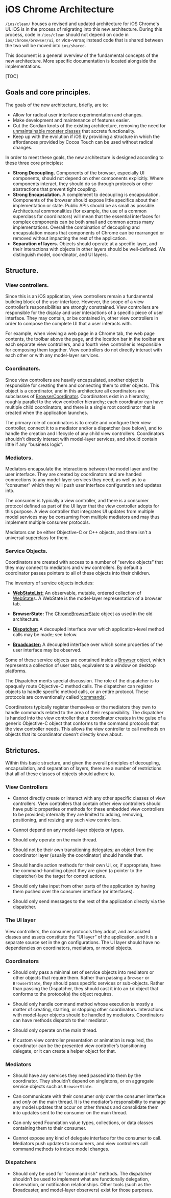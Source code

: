 # iOS Chrome Architecture

`/ios/clean/` houses a revised and updated architecture for iOS Chrome's UI. iOS
is in the process of migrating into this new architecture. During this process,
code in `/ios/clean` should not depend on code in `ios/chrome/browser/ui`, or
vice-versa; instead code that is shared between the two will be moved into
`ios/shared`.

This document is a general overview of the fundamental concepts of the new
architecture. More specific documentation is located alongside the
implementations.

[TOC]

## Goals and core principles.

The goals of the new architecture, briefly, are to:

* Allow for radical user interface experimentation and changes.
* Make development and maintenance of features easier.
* Cut the Gordian knots of the existing architecture, removing the need for
  [unmaintainable monster classes](/ios/chrome/browser/ui/BrowserViewController.mm)
  that accrete functionality.
* Keep up with the evolution if iOS by providing a structure in which the
  affordances provided by Cocoa Touch can be used without radical changes.

In order to meet these goals, the new architecture is designed according to
these three core principles:

* **Strong Decoupling.** Components of the browser, especially UI components,
  should not depend on other components explicitly. Where components interact,
  they should do so through protocols or other abstractions that prevent
  tight coupling.
* **Strong Encapsulation.** A complement to decoupling is encapsulation.
  Components of the browser should expose little specifics about their
  implementation or state. Public APIs should be as small as possible.
  Architectural commonalities (for example, the use of a common superclass for
  coordinators) will mean that the essential interfaces for complex components
  can be both small and common across many implementations. Overall the
  combination of decoupling and encapsulation means that components of
  Chrome can be rearranged or removed without impacting the rest of the
  application.
* **Separation of layers.** Objects should operate at a specific layer, and
  their interactions with objects in other layers should be well-defined. We
  distinguish model, coordinator, and UI layers.

## Structure.

### View controllers.

Since this is an iOS application, view controllers remain a fundamental building
block of the user interface. However, the scope of a view controller’s
responsibilities are strongly constrained. View controllers are responsible for
the display and user interactions of a specific piece of user interface. They
may contain, or be contained in, other view controllers in order to compose the
complete UI that a user interacts with.

For example, when viewing a web page in a Chrome tab, the web page contents, the
toolbar above the page, and the location bar in the toolbar are each separate
view controllers, and a fourth view controller is responsible for composing them
together. View controllers do not directly interact with each other or with any
model-layer services.

### Coordinators.

Since view controllers are heavily encapsulated, another object is responsible
for creating them and connecting them to other objects. This object is a
coordinator, and in this architecture all coordinators are subclasses of
[BrowserCoordinator](/ios/chrome/browser/ui/coordinators/). Coordinators
exist in a hierarchy, roughly parallel to the view controller hierarchy; each
coordinator can have multiple child coordinators, and there is a single root
coordinator that is created when the application launches.

The primary role of coordinators is to create and configure their view
controller, connect it to a mediator and/or a dispatcher (see below), and to
handle the creation and lifecycle of any child view controllers. Coordinators
shouldn’t directly interact with model-layer services, and should contain
little if any “business logic”.

### Mediators.

Mediators encapsulate the interactions between the model layer and the user
interface. They are created by coordinators and are handed connections to any
model-layer services they need, as well as to a “consumer” which they will
push user interface configuration and updates into.

The consumer is typically a view controller, and there is a consumer protocol
defined as part of the UI layer that the view controller adopts for this
purpose. A view controller that integrates UI updates from multiple model
services may be consuming from multiple mediators and may thus implement
multiple consumer protocols.

Mediators can be either Objective-C or C++ objects, and there isn't a universal
superclass for them.

### Service Objects.

Coordinators are created with access to a number of “service objects” that they
may connect to mediators and view controllers. By default a coordinator passes
pointers to all of these objects into their children.

The inventory of service objects includes:

* **[WebStateList:](/ios/chrome/browser/web_state_list/)** An observable,
  mutable, ordered collection of [WebState](/ios/public/web_state/)s. A WebState
  is the model-layer representation of a browser tab.
  
* **BrowserState:** The [ChromeBrowserState](/ios/chrome/browser/chrome_browser/state/)
  object as used in the old architecture.
  
* **[Dispatcher:](/ios/chrome/browser/ui/commands/)** A decoupled
  interface over which application-level method calls may be made; see below.
  
* **[Broadcaster:](/ios/shared/chrome/browser/ui/broadcaster)** A decoupled
  interface over which some properties of the user interface may be observed.

Some of these service objects are contained inside a [Browser](/ios/shared/chrome/browser/ui/browser_list)
object, which represents a collection of user tabs, equivalent to a window on
desktop platforms.

The Dispatcher merits special discussion. The role of the dispatcher is to
opaquely route Objective-C method calls. The dispatcher can register objects to
handle specific method calls, or an entire protocol. These protocols are
conventionally called [‘commands’](/ios/clean/chrome/browser/ui/commands/).

Coordinators typically register themselves or the mediators they own to handle
commands related to the area of their responsibility. The dispatcher is handed
into the view controller that a coordinator creates in the guise of a generic
Objective-C object that conforms to the command protocols that the view
controller needs. This allows the view controller to call methods on objects
that its coordinator doesn’t directly know about.

## Strictures.

Within this basic structure, and given the overall principles of decoupling,
encapsulation, and separation of layers, there are a number of restrictions that
all of these classes of objects should adhere to.

### View Controllers

* Cannot directly create or interact with any other specific classes of view
  controllers. View controllers that contain other view controllers should have
  public properties or methods for these embedded view controllers to be
  provided; internally they are limited to adding, removing, positioning, and
  resizing any such view controllers.

* Cannot depend on any model-layer objects or types.

* Should only operate on the main thread.

* Should not be their own transitioning delegates; an object from the
  coordinator layer (usually the coordinator) should handle that.

* Should handle action methods for their own UI, or, if appropriate, have the
  command-handling object they are given (a pointer to the dispatcher) be the
  target for control actions.
 
* Should only take input from other parts of the application by having them
  pushed over the consumer interface (or interfaces).

* Should only send messages to the rest of the application directly via the
  dispatcher.

### The UI layer

View controllers, the consumer protocols they adopt, and associated classes and
assets constitute the “UI layer” of the application, and it is a separate source
set in the gn configurations. The UI layer should have no dependencies on
coordinators, mediators, or model objects.

### Coordinators

* Should only pass a minimal set of service objects into mediators or other
  objects that require them. Rather than passing a `Browser` or `BrowserState`,
  they should pass specific services or sub-objects. Rather than passing the
  Dispatcher, they should cast it into an `i`d object that conforms to the
  protocol(s) the object requires.
 
* Should only handle command method whose execution is mostly a matter of
  creating, starting, or stopping other coordinators. Interactions with
  model-layer objects should be handled by mediators. Coordinators can have
  methods dispatch to their mediator.

* Should only operate on the main thread.

* If custom view controller presentation or animation is required, the
  coordinator can be the presented view controller’s transitioning delegate, or
  it can create a helper object for that.

### Mediators

* Should have any services they need passed into them by the coordinator. They
  shouldn’t depend on singletons, or on aggregate service objects such as
  `BrowserState`.

* Can communicate with their consumer _only_ over the consumer interface and
  _only_ on the main thread. It is the mediator’s responsibility to manage any
  model updates that occur on other threads and consolidate them into updates
  sent to the consumer on the main thread.

* Can only send Foundation value types, collections, or data classes containing
  them to their consumer.
 
* Cannot expose any kind of delegate interface for the consumer to call.
  Mediators push updates to consumers, and view controllers call command methods
  to induce model changes.
  
### Dispatchers

* Should only be used for "command-ish" methods. The dispatcher shouldn’t be
  used to implement what are functionally delegation, observation, or
  notification relationships. Other tools (such as the Broadcaster, and
  model-layer observers) exist for those purposes.

